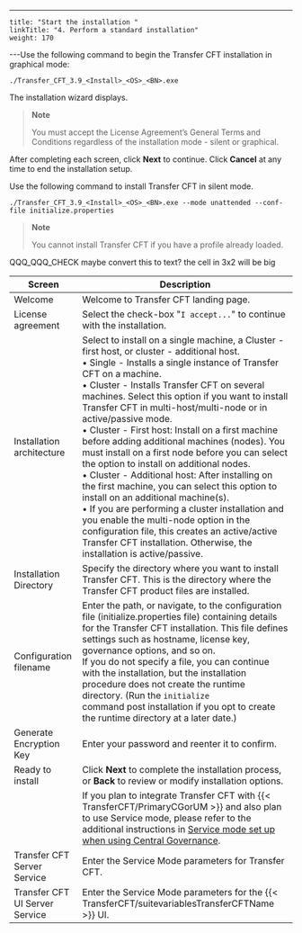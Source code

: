 ---
    title: "Start the installation "
    linkTitle: "4. Perform a standard installation"
    weight: 170
---Use the following command to begin the Transfer CFT installation in graphical mode:

```
./Transfer_CFT_3.9_<Install>_<OS>_<BN>.exe
```

The installation wizard displays.

> **Note**
>
> You must accept the License Agreement’s General Terms and Conditions regardless of the installation mode - silent or graphical.

After completing each screen, click **Next** to continue. Click **Cancel** at any time to end the installation setup.

Use the following command to install Transfer CFT in silent mode.

```
./Transfer_CFT_3.9_<Install>_<OS>_<BN>.exe --mode unattended --conf-file initialize.properties
```

> **Note**
>
> You cannot install Transfer CFT if you have a profile already loaded.

QQQ_QQQ_CHECK maybe convert this to text? the cell in 3x2 will be big


| Screen  | Description  |
| --- | --- |
| Welcome  | Welcome to Transfer CFT landing page.  |
| License agreement  | Select the check-box "<code>I accept...</code>" to continue with the installation.  |
| Installation architecture  | Select to install on a single machine, a Cluster - first host, or cluster - additional host.<br/> • Single - Installs a single instance of Transfer CFT on a machine.<br/> • Cluster - Installs Transfer CFT on several machines. Select this option if you want to install Transfer CFT in multi-host/multi-node or in active/passive mode.<br/> • Cluster - First host: Install on a first machine before adding additional machines (nodes). You must install on a first node before you can select the option to install on additional nodes.<br/> • Cluster - Additional host: After installing on the first machine, you can select this option to install on an additional machine(s).<br/> • If you are performing a cluster installation and you enable the multi-node option in the configuration file, this creates an active/active Transfer CFT installation. Otherwise, the installation is active/passive. |
| Installation Directory  | Specify the directory where you want to install Transfer CFT. This is the directory where the Transfer CFT product files are installed.  |
| Configuration filename  | Enter the path, or navigate, to the configuration file (initialize.properties file) containing details for the Transfer CFT installation. This file defines settings such as hostname, license key, governance options, and so on.<br/> If you do not specify a file, you can continue with the installation, but the installation procedure does not create the runtime directory. (Run the <code>initialize </code>command post installation if you opt to create the runtime directory at a later date.) |
| Generate Encryption Key  | Enter your password and reenter it to confirm. |
| Ready to install | Click ****Next**** to complete the installation process, or ****Back**** to review or modify installation options. |
|   | If you plan to integrate Transfer CFT with {{< TransferCFT/PrimaryCGorUM  >}} and also plan to use Service mode, please refer to the additional instructions in [Service mode set up when using Central Governance](../../windows_install_start_here/post_install_transfercft#Service).  |
| Transfer CFT Server Service  | Enter the Service Mode parameters for Transfer CFT.  |
| Transfer CFT UI Server Service  | Enter the Service Mode parameters for the {{< TransferCFT/suitevariablesTransferCFTName  >}} UI.  |

